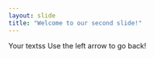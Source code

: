 ```yaml
---
layout: slide
title: "Welcome to our second slide!"
---
```

Your textss
Use the left arrow to go back!
